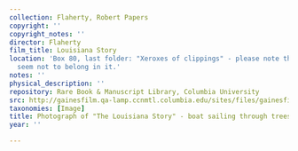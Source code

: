 ```yaml
---
collection: Flaherty, Robert Papers
copyright: ''
copyright_notes: ''
director: Flaherty
film_title: Louisiana Story
location: 'Box 80, last folder: "Xeroxes of clippings" - please note that photographs
  seem not to belong in it.'
notes: ''
physical_description: ''
repository: Rare Book & Manuscript Library, Columbia University
src: http://gainesfilm.qa-lamp.ccnmtl.columbia.edu/sites/files/gainesfilm/images/1000102114.jpg
taxonomies: [Image]
title: Photograph of "The Louisiana Story" - boat sailing through trees
year: ''

---
```

